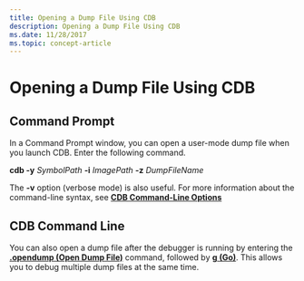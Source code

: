 ```yaml
---
title: Opening a Dump File Using CDB
description: Opening a Dump File Using CDB
ms.date: 11/28/2017
ms.topic: concept-article
---
```


# Opening a Dump File Using CDB


## <span id="Command_Prompt"></span><span id="command_prompt"></span><span id="COMMAND_PROMPT"></span>Command Prompt


In a Command Prompt window, you can open a user-mode dump file when you launch CDB. Enter the following command.

**cdb -y** *SymbolPath* **-i** *ImagePath* **-z** *DumpFileName*

The **-v** option (verbose mode) is also useful. For more information about the command-line syntax, see [**CDB Command-Line Options**](cdb-command-line-options.md)

## <span id="CDB_Command_Line"></span><span id="cdb_command_line"></span><span id="CDB_COMMAND_LINE"></span>CDB Command Line


You can also open a dump file after the debugger is running by entering the [**.opendump (Open Dump File)**](../debuggercmds/-opendump--open-dump-file-.md) command, followed by [**g (Go)**](../debuggercmds/g--go-.md). This allows you to debug multiple dump files at the same time.

 

 
